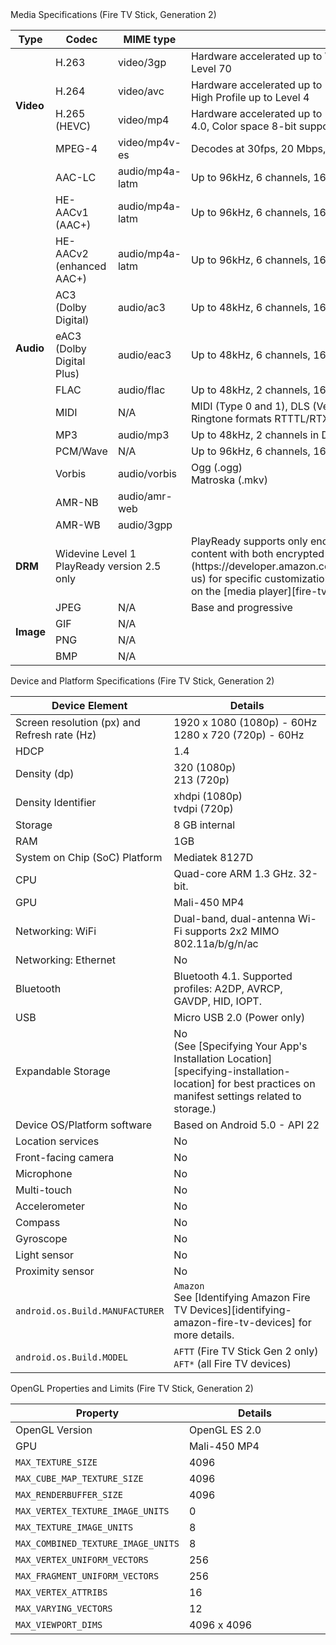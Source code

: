 <div class="subheading">Media Specifications (Fire TV Stick, Generation 2)</div>

<table class="grid">
   <colgroup>
      <col width="10%" />
      <col width="17%" />
      <col width="15%" />
      <col width="38%" />
   </colgroup>
   <thead>
      <tr class="header">
         <th>Type</th>
         <th>Codec</th>
         <th>MIME type</th>
         <th>Details</th>
      </tr>
   </thead>
    <tr>
        <td class="white" rowspan="4"><b>Video</b></td>
        <td class="white">H.263</td>
        <td class="white">video/3gp</td>
        <td class="white">Hardware accelerated up to WVGA (800x400) @ 30fps, 6 Mbps, Profile 0 Level 70</td>
     </tr>
     <tr>
        <td class="white">H.264</td>
        <td class="white">video/avc</td>
        <td class="white">Hardware accelerated up to 1080p @ 30fps or 720p @ 60fps, 20 Mbps, High Profile up to Level 4</td>
     </tr>
     <tr>
        <td class="white">H.265 (HEVC)</td>
        <td class="white">video/mp4</td>
        <td class="white">Hardware accelerated up to 1080p @ 30fps, 25 Mbps, Main Profile Level 4.0, Color space 8-bit support</td>
     </tr>
      <tr>
         <td class="white">MPEG-4</td>
         <td class="white">video/mp4v-es</td>
         <td class="white">Decodes at 30fps, 20 Mbps, Advanced Simple Profile Level 5</td>
      </tr>
   <tr>
      <td class="gray" rowspan="12"><b>Audio</b></td>
      <td class="gray">AAC-LC</td>
      <td class="gray">audio/mp4a-latm</td>
      <td class="gray">Up to 96kHz, 6 channels, 16-bit and 24-bit</td>
   </tr>
   <tr>
      <td class="gray">HE-AACv1 (AAC+)</td>
      <td class="gray">audio/mp4a-latm</td>
      <td class="gray">Up to 96kHz, 6 channels, 16-bit and 24-bit</td>
   </tr>
   <tr>
      <td class="gray">HE-AACv2 (enhanced AAC+)</td>
      <td class="gray">audio/mp4a-latm</td>
      <td class="gray">Up to 96kHz, 6 channels, 16-bit and 24-bit</td>
   </tr>
   <tr>
      <td class="gray">AC3 (Dolby Digital)</td>
      <td class="gray">audio/ac3</td>
      <td class="gray">Up to 48kHz, 6 channels, 16-bit and 24-bit</td>
   </tr>
   <tr>
      <td class="gray">eAC3 (Dolby Digital Plus)</td>
      <td class="gray">audio/eac3</td>
      <td class="gray">Up to 48kHz, 6 channels, 16-bit and 24-bit</td>
   </tr>
   <tr>
      <td class="gray">FLAC</td>
      <td class="gray">audio/flac</td>
      <td class="gray">Up to 48kHz, 2 channels, 16-bit and 24-bit (no dither for 24 bit)</td>
   </tr>
   <tr>
      <td class="gray">MIDI</td>
      <td class="gray">N/A</td>
      <td class="gray">MIDI (Type 0 and 1), DLS (Version 1 and 2), XMF, and Mobile XMF. Ringtone formats RTTTL/RTX, OTA, and iMelody</td>
   </tr>
   <tr>
      <td class="gray">MP3</td>
      <td class="gray">audio/mp3</td>
      <td class="gray">Up to 48kHz, 2 channels in DSP (16-bit and 24-bit) and software (16-bit)</td>
   </tr>
   <tr>
      <td class="gray">PCM/Wave</td>
      <td class="gray">N/A</td>
      <td class="gray">Up to 96kHz, 6 channels, 16-bit and 24-bit</td>
   </tr>
   <tr>
      <td class="gray">Vorbis</td>
      <td class="gray">audio/vorbis</td>
      <td class="gray">Ogg (.ogg)<br/>Matroska (.mkv)</td>
   </tr>   
   <tr>
   <td class="gray">AMR-NB</td>
   <td class="gray">audio/amr-web</td>
   <td class="gray"></td>
   </tr>
    <tr>
    <td class="gray">AMR-WB</td>
    <td class="gray">audio/3gpp</td>
    <td class="gray"></td>
    </tr>
    <tr>
        <td class="white"><b>DRM</b></td>
        <td class="white" colspan="2" markdown="span">Widevine Level 1 <br/> PlayReady version 2.5 only</td>
        <td class="white" markdown="span">PlayReady supports only encrypted video, not audio. If you need to play content with both encrypted audio and video, [contact us](https://developer.amazon.com/appsandservices/support/contact/contact-us) for specific customization details and steps. Other DRM details depend on the [media player][fire-tv-media-players] you choose to implement.</td>
     </tr>
     <tr>
        <td class="gray" rowspan="4"><b>Image</b></td>
        <td class="gray">JPEG</td>
        <td class="gray">N/A</td>
        <td class="gray">Base and progressive</td>
     </tr>
     <tr>
        <td class="gray">GIF</td>
        <td class="gray">N/A</td>
        <td class="gray"></td>
     </tr>
     <tr>
        <td class="gray">PNG</td>
        <td class="gray">N/A</td>
        <td class="gray"></td>
     </tr>
     <tr>
        <td class="gray">BMP</td>
        <td class="gray">N/A</td>
        <td class="gray"></td>
     </tr>
</table>

<div class="subheading">Device and Platform Specifications (Fire TV Stick, Generation 2)</div>

<table class="grid">
   <colgroup>
      <col width="40%" />
      <col width="60%" />
   </colgroup>
  <thead>
    <tr>
      <th>Device Element</th>
      <th>Details</th>
      </tr>
  </thead>
  <tbody>
    <tr>
      <td>Screen resolution (px) and Refresh rate (Hz)</td>
      <td>1920 x 1080 (1080p) - 60Hz <br/> 
      1280 x 720 (720p) - 60Hz</td>
    </tr>
    <tr>
     <td>HDCP</td>
     <td>1.4</td>
   </tr>
    <tr>
      <td>Density (dp)</td>
      <td>320 (1080p) <br/> 213 (720p)</td>
    </tr>
    <tr>
      <td>Density Identifier</td>
      <td>xhdpi (1080p) <br/> tvdpi (720p)</td>
    </tr>
    <tr>
      <td>Storage</td>
      <td>8 GB internal</td>
    </tr>
    <tr>
      <td>RAM</td>
      <td>1GB</td>
    </tr>
    <tr>
      <td>System on Chip (SoC) Platform</td>
      <td>Mediatek 8127D</td>
    </tr>
    <tr>
      <td>CPU</td>
      <td>Quad-core ARM 1.3 GHz. 32-bit.</td>
    </tr>
    <tr>
      <td>GPU</td>
      <td>Mali-450 MP4</td>
    </tr>
    <tr>
      <td>Networking: WiFi</td>
      <td>Dual-band, dual-antenna Wi-Fi supports 2x2 MIMO 802.11a/b/g/n/ac</td>
    </tr>
    <tr>
      <td>Networking: Ethernet</td>
      <td>No</td>
    </tr>
    <tr>
      <td>Bluetooth</td>
      <td>Bluetooth 4.1. Supported profiles: A2DP, AVRCP, GAVDP, HID, IOPT. </td>
    </tr>
    <tr>
      <td>USB</td>
      <td>Micro USB 2.0 (Power only)</td>
    </tr>
    <tr>
      <td>Expandable Storage</td>
      <td markdown="span">No  <br/>(See [Specifying Your App's Installation Location][specifying-installation-location] for best practices on manifest settings related to storage.)</td>
    </tr>
    <tr>
      <td>Device OS/Platform software</td>
      <td>Based on Android 5.0 - API 22</td>
    </tr>
    <tr>
      <td>Location services</td>
      <td>No</td>
    </tr>
    <tr>
      <td>Front-facing camera</td>
      <td>No</td>
    </tr>
    <tr>
      <td>Microphone</td>
      <td>No</td>
    </tr>
    <tr>
      <td>Multi-touch</td>
      <td>No</td>
    </tr>
    <tr>
      <td>Accelerometer</td>
      <td>No</td>
    </tr>
    <tr>
      <td>Compass</td>
      <td>No</td>
    </tr>
    <tr>
      <td>Gyroscope</td>
      <td>No</td>
    </tr>
    <tr>
      <td>Light sensor</td>
      <td>No</td>
    </tr>
    <tr>
      <td>Proximity sensor</td>
      <td>No</td>
    </tr>
    <tr>
      <td><code>android.os.Build.MANUFACTURER</code></td>
      <td markdown="span"><code>Amazon</code> <br/>See [Identifying Amazon Fire TV Devices][identifying-amazon-fire-tv-devices] for more details.</td>
    </tr>
    <tr>
      <td><code>android.os.Build.MODEL</code></td>
      <td><code>AFTT</code> (Fire TV Stick Gen 2 only) <br/> <code>AFT*</code> (all Fire TV devices)</td>
    </tr>
  </tbody>
</table>


<div class="subheading">OpenGL Properties and Limits (Fire TV Stick, Generation 2)</div>

<table class="grid">
   <colgroup>
      <col width="40%" />
      <col width="60%" />
   </colgroup>
   <thead>
      <tr>
         <th>Property</th>
         <th>Details</th>
      </tr>
   </thead>
   <tbody>
      <tr>
         <td>OpenGL Version</td>
         <td>OpenGL ES 2.0</td>
      </tr>
      <tr>
         <td>GPU</td>
         <td>Mali-450 MP4</td>
      </tr>
      <tr>
         <td><code>MAX_TEXTURE_SIZE</code></td>
         <td>4096</td>
      </tr>
      <tr>
         <td><code>MAX_CUBE_MAP_TEXTURE_SIZE</code></td>
         <td>4096</td>
      </tr>
      <tr>
         <td><code>MAX_RENDERBUFFER_SIZE</code></td>
         <td>4096</td>
      </tr>
      <tr>
         <td><code>MAX_VERTEX_TEXTURE_IMAGE_UNITS</code></td>
         <td>0</td>
      </tr>
      <tr>
         <td><code>MAX_TEXTURE_IMAGE_UNITS</code></td>
         <td>8</td>
      </tr>
      <tr>
         <td><code>MAX_COMBINED_TEXTURE_IMAGE_UNITS</code></td>
         <td>8</td>
      </tr>
      <tr>
         <td><code>MAX_VERTEX_UNIFORM_VECTORS</code></td>
         <td>256</td>
      </tr>
      <tr>
         <td><code>MAX_FRAGMENT_UNIFORM_VECTORS</code></td>
         <td>256</td>
      </tr>
      <tr>
         <td><code>MAX_VERTEX_ATTRIBS</code></td>
         <td>16</td>
      </tr>
      <tr>
         <td><code>MAX_VARYING_VECTORS</code></td>
         <td>12</td>
      </tr>
      <tr>
         <td><code>MAX_VIEWPORT_DIMS</code></td>
         <td>4096 x 4096</td>
      </tr>
   </tbody>
</table>